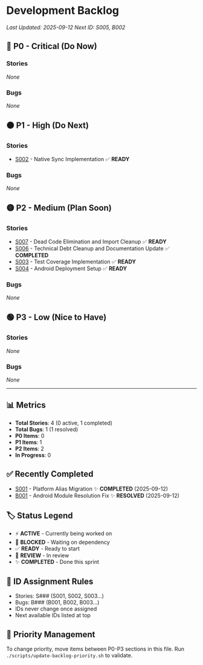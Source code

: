 # Development Backlog

*Last Updated: 2025-09-12*
*Next ID: S005, B002*

## 🔴 P0 - Critical (Do Now)
### Stories
*None*

### Bugs
*None*

## 🟠 P1 - High (Do Next)
### Stories
- [S002](backlog/S002-native-sync-implementation.md) - Native Sync Implementation ✅ **READY**

### Bugs
*None*

## 🟡 P2 - Medium (Plan Soon)
### Stories
- [S007](backlog/S007-dead-code-elimination-and-import-cleanup.md) - Dead Code Elimination and Import Cleanup ✅ **READY**
- [S006](backlog/S006-technical-debt-cleanup-and-documentation-update.md) - Technical Debt Cleanup and Documentation Update ✅ **COMPLETED**
- [S003](backlog/S003-test-coverage.md) - Test Coverage Implementation ✅ **READY**
- [S004](backlog/S004-android-deployment.md) - Android Deployment Setup ✅ **READY**

### Bugs
*None*

## 🟢 P3 - Low (Nice to Have)
### Stories
*None*

### Bugs
*None*

---

## 📊 Metrics
- **Total Stories**: 4 (0 active, 1 completed)
- **Total Bugs**: 1 (1 resolved)
- **P0 Items**: 0
- **P1 Items**: 1
- **P2 Items**: 2
- **In Progress**: 0

## ✅ Recently Completed
- [S001](stories/completed/S001-platform-alias-migration.md) - Platform Alias Migration ✨ **COMPLETED** (2025-09-12)
- [B001](bugs/resolved/B001-android-module-resolution.md) - Android Module Resolution Fix ✨ **RESOLVED** (2025-09-12)

## 🏷️ Status Legend
- ⚡ **ACTIVE** - Currently being worked on
- 🔄 **BLOCKED** - Waiting on dependency
- ✅ **READY** - Ready to start
- 🎯 **REVIEW** - In review
- ✨ **COMPLETED** - Done this sprint

## 📝 ID Assignment Rules
- Stories: S### (S001, S002, S003...)
- Bugs: B### (B001, B002, B003...)
- IDs never change once assigned
- Next available IDs listed at top

## 🔄 Priority Management
To change priority, move items between P0-P3 sections in this file.
Run `./scripts/update-backlog-priority.sh` to validate.